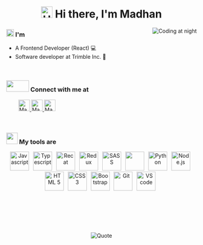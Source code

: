 <h1 align="center">
  <img src="https://media.giphy.com/media/hvRJCLFzcasrR4ia7z/giphy.gif" alt="Hello" height=30 width=30/>
  Hi there, I'm Madhan
</h1>
<img src="https://github.com/madhan9865/madhan9865/blob/main/assets/coding.gif" alt="Coding at night" align="right" />

<!-- About -->
<h3>
  <img src='https://github.com/madhan9865/madhan9865/blob/main/assets/avatar.gif' width=20 height=20 />
  I'm
</h3>
<ul>
  <li>A Frontend Developer (React)&nbsp;💻</li>
  <li>Software developer at Trimble Inc.&nbsp;🏢</li>
  <!-- <li>Currently learning React Native&nbsp;📱</li> -->
  <!-- <li>A Night owl&nbsp;🦉</li> -->
</ul>
&nbsp;

<!-- Contact -->
<h3>
  <img src='https://raw.githubusercontent.com/ShahriarShafin/ShahriarShafin/main/Assets/handshake.gif' width=60 height=30 />
  Connect with me at
</h3>
  &emsp;&emsp;
  <a href="https://stackoverflow.com/users/14869869/madhan-s" target="_blank" >
    <img src="https://www.vectorlogo.zone/logos/stackoverflow/stackoverflow-icon.svg" alt="Madhan's Stackoverflow Profile" height=30 width=30 />
  </a>
  <a href="https://www.linkedin.com/in/s-madhan/" target="_blank" >
    <img src="https://www.vectorlogo.zone/logos/linkedin/linkedin-icon.svg" alt="Madhan's LinkedIn Profile" height=30 width=30 />
  </a>
  <a href="https://github.com/madhan9865/" target="_blank" >
    <img src="https://www.vectorlogo.zone/logos/github/github-icon.svg" alt="Madhan's GitHub Profile" height=30 width=30 />
  </a>
</p>
&nbsp;

<!-- Tools -->
<h3>
  <img src = "https://media2.giphy.com/media/QssGEmpkyEOhBCb7e1/giphy.gif?cid=ecf05e47a0n3gi1bfqntqmob8g9aid1oyj2wr3ds3mg700bl&rid=giphy.gif" width=30 height=30>
  My tools are
</h3>
<p align="center">
  <img src="https://cdn.jsdelivr.net/gh/devicons/devicon/icons/javascript/javascript-original.svg" alt="Javascript" width=50 height=50 />&ensp;
  <img src="https://cdn.jsdelivr.net/gh/devicons/devicon/icons/typescript/typescript-original.svg" alt="Typescript" width=50 height=50 />&ensp;
  <img src="https://cdn.jsdelivr.net/gh/devicons/devicon/icons/react/react-original.svg" alt="Recat" width=50 height=50 />&ensp;
  <img src="https://cdn.jsdelivr.net/gh/devicons/devicon/icons/redux/redux-original.svg" alt="Redux" width=50 height=50 />&ensp;
  <img src="https://cdn.jsdelivr.net/gh/devicons/devicon/icons/sass/sass-original.svg" alt="SASS" width=50 height=50 />&ensp;
  <img src="https://cdn.jsdelivr.net/gh/devicons/devicon/icons/materialui/materialui-original.svg" alt=""MUI width=50 height=50 />&ensp;
  <img src="https://cdn.jsdelivr.net/gh/devicons/devicon/icons/python/python-original.svg" alt="Python" width=50 height=50 />&ensp;
  <img src="https://cdn.jsdelivr.net/gh/devicons/devicon/icons/nodejs/nodejs-original.svg" alt="Node.js" width=50 height=50 />&ensp;
  <img src="https://cdn.jsdelivr.net/gh/devicons/devicon/icons/html5/html5-original.svg" alt="HTML 5" width=50 height=50 />&ensp;
  <img src="https://cdn.jsdelivr.net/gh/devicons/devicon/icons/css3/css3-original.svg" alt="CSS 3" width=50 height=50 />&ensp;
  <img src="https://cdn.jsdelivr.net/gh/devicons/devicon/icons/bootstrap/bootstrap-original.svg" alt="Bootstrap" width=50 height=50 />&ensp;
  <img src="https://cdn.jsdelivr.net/gh/devicons/devicon/icons/git/git-original.svg" alt="Git" width=50 height=50 />&ensp;
  <img src="https://cdn.jsdelivr.net/gh/devicons/devicon/icons/vscode/vscode-original.svg" alt="VS code" width=50 height=50 />&ensp;
<!--   <img src="https://cdn.jsdelivr.net/gh/devicons/devicon/icons/docker/docker-original.svg" alt="Docker" width=50 height=50 />&ensp;
  <img src="https://cdn.jsdelivr.net/gh/devicons/devicon/icons/jest/jest-plain.svg" alt="Jest" width=50 height=50 />&ensp;
  <img src="https://cdn.jsdelivr.net/gh/devicons/devicon/icons/nextjs/nextjs-original.svg" alt="Next.js" width=50 height=50 />&ensp; -->
</p>
&nbsp;

<!-- Stats -->
<!-- <h3>📈&nbsp;Stats</h3>
<img src="https://github-readme-stats.vercel.app/api/wakatime?username=@madhan9865&langs_count=6&layout=compact" alt="Wakatime language stats" align="right" width="55%" /> -->
<!-- <img src="https://img.shields.io/github/followers/madhan-selvaraj?label=github%20followers&logo=github&style=for-the-badge" alt="Github follower count" /> -->
<!-- <img src="https://img.shields.io/stackexchange/stackoverflow/r/14869869?color=orange&label=stackoverflow%20reputation&logo=stackoverflow&style=for-the-badge" alt="Stackoverflow reputaion" /> -->
<!-- <img src="https://img.shields.io/freecodecamp/points/madhan_s?label=freecodecamp%20points&logo=freecodecamp&style=for-the-badge" alt="Freecodecamp points" /> -->
<!-- <img src="https://img.shields.io/badge/dynamic/json?label=Leetcode&query=totalSolved&url=https%3A%2F%2Fleetcode-stats-api.herokuapp.com%2FMadhan_S&style=for-the-badge&logo=leetcode" alt="Leetcode points" /> -->
<!-- <img src="https://komarev.com/ghpvc/?username=madhan9865&style=for-the-badge" alt="Profile views" /> -->
<!-- <img src="https://github-readme-stats.vercel.app/api/top-langs/?username=madhan9865&layout=compact" alt="Top github languages" width="45%" /> -->
&nbsp;

&nbsp;
<p align="center">
  <img src="https://github-readme-quotes.herokuapp.com/quote?theme=dark&quoteCategory=programming" alt="Quote" />
<p>
